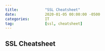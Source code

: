 ```yaml
---
title:            "SSL Cheatsheet"
date:             2020-01-05 00:00:00 -0500
categories:       IT
tag:              [ssl, cheatsheet]
---
```


## SSL Cheatsheet
<script src="https://gist.github.com/percyvega/6fb2caa12f71125b26ee100317e7bb39.js"></script>